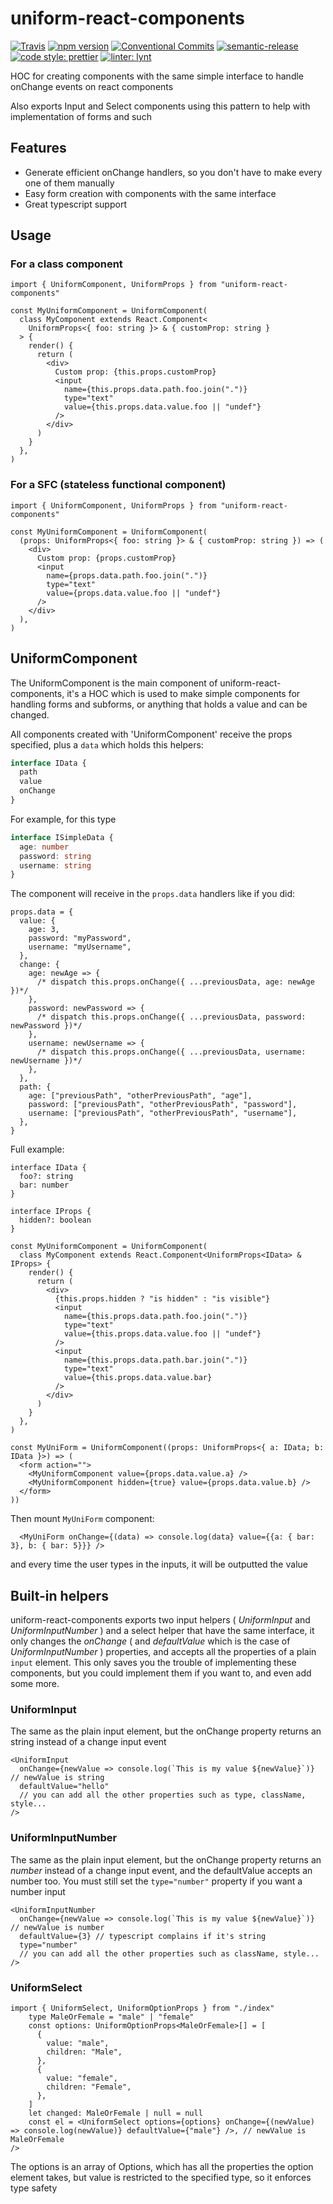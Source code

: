 # uniform-react-components

[![Travis](https://travis-ci.org/LeDDGroup/uniform-react-components.svg?branch=master)](https://travis-ci.org/LeDDGroup/uniform-react-components)
[![npm version](https://img.shields.io/npm/v/uniform-react-components.svg "test")](https://www.npmjs.com/package/uniform-react-components)
[![Conventional Commits](https://img.shields.io/badge/Conventional%20Commits-1.0.0-yellow.svg)](https://conventionalcommits.org)
[![semantic-release](https://img.shields.io/badge/%20%20%F0%9F%93%A6%F0%9F%9A%80-semantic--release-e10079.svg)](https://github.com/semantic-release/semantic-release)
[![code style: prettier](https://img.shields.io/badge/code_style-prettier-ff69b4.svg?style=flat-square)](https://github.com/prettier/prettier)
[![linter: lynt](https://img.shields.io/badge/linter-lynt-E81AAF.svg)](https://github.com/saadq/lynt)

HOC for creating components with the same simple interface to handle onChange events on react components

Also exports Input and Select components using this pattern to help with implementation of forms and such

## Features

- Generate efficient onChange handlers, so you don't have to make every one of them manually
- Easy form creation with components with the same interface
- Great typescript support

## Usage

### For a class component

```tsx
import { UniformComponent, UniformProps } from "uniform-react-components"

const MyUniformComponent = UniformComponent(
  class MyComponent extends React.Component<
    UniformProps<{ foo: string }> & { customProp: string }
  > {
    render() {
      return (
        <div>
          Custom prop: {this.props.customProp}
          <input
            name={this.props.data.path.foo.join(".")}
            type="text"
            value={this.props.data.value.foo || "undef"}
          />
        </div>
      )
    }
  },
)
```

### For a SFC (stateless functional component)

```tsx
import { UniformComponent, UniformProps } from "uniform-react-components"

const MyUniformComponent = UniformComponent(
  (props: UniformProps<{ foo: string }> & { customProp: string }) => (
    <div>
      Custom prop: {props.customProp}
      <input
        name={props.data.path.foo.join(".")}
        type="text"
        value={props.data.value.foo || "undef"}
      />
    </div>
  ),
)
```

## UniformComponent

The UniformComponent is the main component of uniform-react-components, it's a HOC which is used to make simple components for handling forms and subforms, or anything that holds a value and can be changed.

All components created with 'UniformComponent' receive the props specified, plus a `data` which holds this helpers:

```ts
interface IData {
  path
  value
  onChange
}
```

For example, for this type

```ts
interface ISimpleData {
  age: number
  password: string
  username: string
}
```

The component will receive in the `props.data` handlers like if you did:

```tsx
props.data = {
  value: {
    age: 3,
    password: "myPassword",
    username: "myUsername",
  },
  change: {
    age: newAge => {
      /* dispatch this.props.onChange({ ...previousData, age: newAge })*/
    },
    password: newPassword => {
      /* dispatch this.props.onChange({ ...previousData, password: newPassword })*/
    },
    username: newUsername => {
      /* dispatch this.props.onChange({ ...previousData, username: newUsername })*/
    },
  },
  path: {
    age: ["previousPath", "otherPreviousPath", "age"],
    password: ["previousPath", "otherPreviousPath", "password"],
    username: ["previousPath", "otherPreviousPath", "username"],
  },
}
```

Full example:

```tsx
interface IData {
  foo?: string
  bar: number
}

interface IProps {
  hidden?: boolean
}

const MyUniformComponent = UniformComponent(
  class MyComponent extends React.Component<UniformProps<IData> & IProps> {
    render() {
      return (
        <div>
          {this.props.hidden ? "is hidden" : "is visible"}
          <input
            name={this.props.data.path.foo.join(".")}
            type="text"
            value={this.props.data.value.foo || "undef"}
          />
          <input
            name={this.props.data.path.bar.join(".")}
            type="text"
            value={this.props.data.value.bar}
          />
        </div>
      )
    }
  },
)

const MyUniForm = UniformComponent((props: UniformProps<{ a: IData; b: IData }>) => (
  <form action="">
    <MyUniformComponent value={props.data.value.a} />
    <MyUniformComponent hidden={true} value={props.data.value.b} />
  </form>
))
```

Then mount `MyUniForm` component:

```tsx
  <MyUniForm onChange={(data) => console.log(data} value={{a: { bar: 3}, b: { bar: 5}}} />
```

and every time the user types in the inputs, it will be outputted the value

## Built-in helpers

uniform-react-components exports two input helpers ( _UniformInput_ and _UniformInputNumber_ ) and a select helper that have the same interface, it only changes the _onChange_ ( and _defaultValue_ which is the case of _UniformInputNumber_ ) properties, and accepts all the properties of a plain `input` element. This only saves you the trouble of implementing these components, but you could implement them if you want to, and even add some more.

### UniformInput

The same as the plain input element, but the onChange property returns an string instead of a change input event

```tsx
<UniformInput
  onChange={newValue => console.log(`This is my value ${newValue}`)} // newValue is string
  defaultValue="hello"
  // you can add all the other properties such as type, className, style...
/>
```

### UniformInputNumber

The same as the plain input element, but the onChange property returns an _number_ instead of a change input event, and the defaultValue accepts an number too. You must still set the `type="number"` property if you want a number input

```tsx
<UniformInputNumber
  onChange={newValue => console.log(`This is my value ${newValue}`)} // newValue is number
  defaultValue={3} // typescript complains if it's string
  type="number"
  // you can add all the other properties such as className, style...
/>
```

### UniformSelect

```tsx
import { UniformSelect, UniformOptionProps } from "./index"
    type MaleOrFemale = "male" | "female"
    const options: UniformOptionProps<MaleOrFemale>[] = [
      {
        value: "male",
        children: "Male",
      },
      {
        value: "female",
        children: "Female",
      },
    ]
    let changed: MaleOrFemale | null = null
    const el = <UniformSelect options={options} onChange={(newValue) => console.log(newValue)} defaultValue={"male"} />, // newValue is MaleOrFemale
/>
```

The options is an array of Options, which has all the properties the option element takes, but value is restricted to the specified type, so it enforces type safety
